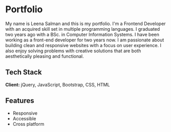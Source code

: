 # Portfolio
My name is Leena Salman and this is my portfolio. I'm a Frontend Developer with an acquired skill set in multiple programming languages. I graduated two years ago with a BSc. in Computer Information Systems. I have been working as a front-end developer for two years now.
I am passionate about building clean and responsive websites with a focus on user experience. I also enjoy solving problems with creative solutions that are both aesthetically pleasing and functional.
## Tech Stack

**Client:** jQuery, JavaScript, Bootstrap, CSS, HTML


## Features

- Responsive
- Accessible
- Cross platform

